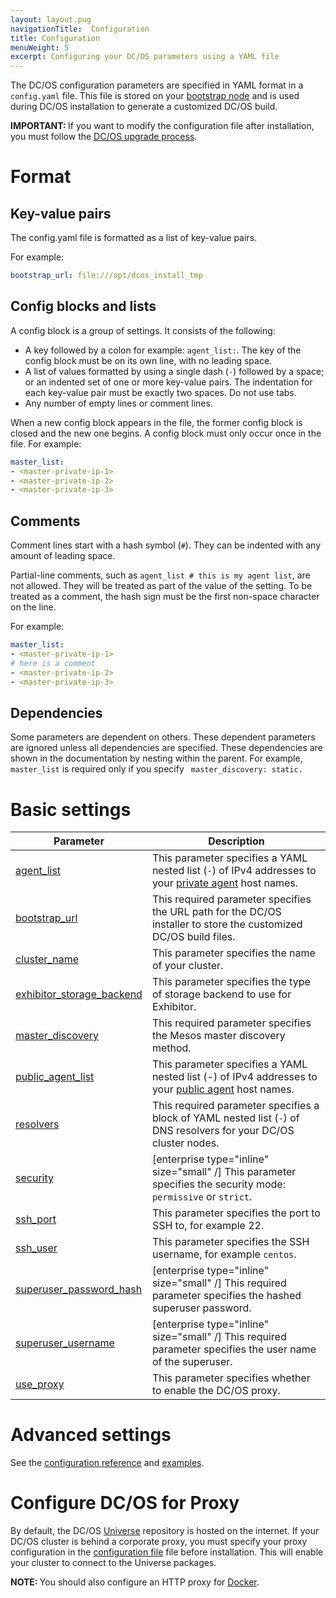 ```yaml
---
layout: layout.pug
navigationTitle:  Configuration
title: Configuration
menuWeight: 5
excerpt: Configuring your DC/OS parameters using a YAML file
---
```



The DC/OS configuration parameters are specified in YAML format in a `config.yaml` file. This file is stored on your [bootstrap node](/1.13/installing/production/system-requirements/#bootstrap-node) and is used during DC/OS installation to generate a customized DC/OS build.

<p class="message--important"><strong>IMPORTANT: </strong>If you want to modify the configuration file after installation, you must follow the <a href="/1.13/installing/production/upgrading/">DC/OS upgrade process</a>.</p>

# Format

## Key-value pairs
The config.yaml file is formatted as a list of key-value pairs.

For example:

```yaml
bootstrap_url: file:///opt/dcos_install_tmp
```

## Config blocks and lists
A config block is a group of settings. It consists of the following:

- A key followed by a colon for example: `agent_list:`. The key of the config block must be on its own line, with no leading space.
- A list of values formatted by using a single dash (`-`) followed by a space; or an indented set of one or more key-value pairs. The indentation for each key-value pair must be exactly two spaces. Do not use tabs.
- Any number of empty lines or comment lines.

When a new config block appears in the file, the former config block is closed and the new one begins. A config block must only occur once in the file. For example:

```yaml
master_list:
- <master-private-ip-1>
- <master-private-ip-2>
- <master-private-ip-3>
```

## Comments
Comment lines start with a hash symbol (`#`). They can be indented with any amount of leading space.

Partial-line comments, such as `agent_list # this is my agent list`,  are not allowed. They will be treated as part of the value of the setting. To be treated as a comment, the hash sign must be the first non-space character on the line.

For example:

```yaml
master_list:
- <master-private-ip-1>
# here is a comment
- <master-private-ip-2>
- <master-private-ip-3>
```

## Dependencies
Some parameters are dependent on others. These dependent parameters are ignored unless all dependencies are specified. These dependencies are shown in the documentation by nesting within the parent. For example, `master_list` is required only if you specify ` master_discovery: static.`

# Basic settings

| Parameter                              | Description                                                                                                                                               |
|----------------------------------------|-----------------------------------------------------------------------------------------------------------------------------------------------------------|
| [agent_list](/1.13/installing/production/advanced-configuration/configuration-reference/#agent-list)      | This parameter specifies a YAML nested list (`-`) of IPv4 addresses to your [private agent](/1.13/overview/concepts/#private-agent-node) host names.                  |
| [bootstrap_url](/1.13/installing/production/advanced-configuration/configuration-reference/#bootstrap-url)                          | This required parameter specifies the URL path for the DC/OS installer to store the customized DC/OS build files.                                         |
| [cluster_name](/1.13/installing/production/advanced-configuration/configuration-reference/#cluster-name)                           | This parameter specifies the name of your cluster.    |
| [exhibitor_storage_backend](/1.13/installing/production/advanced-configuration/configuration-reference/#exhibitor-storage-backend)         | This parameter specifies the type of storage backend to use for Exhibitor.          |
| [master_discovery](/1.13/installing/production/advanced-configuration/configuration-reference/#master-discovery-required)                          | This required parameter specifies the Mesos master discovery method.         |
| [public_agent_list](/1.13/installing/production/advanced-configuration/configuration-reference/#public-agent-list)       | This parameter specifies a YAML nested list (-) of IPv4 addresses to your [public agent](/1.13/overview/concepts/#public-agent-node) host names.    |
| [resolvers](/1.13/installing/production/advanced-configuration/configuration-reference/#resolvers)       | This required parameter specifies a block of YAML nested list (`-`) of DNS resolvers for your DC/OS cluster nodes.   |
| [security](/1.13/installing/production/advanced-configuration/configuration-reference/#security-enterprise)                           | [enterprise type="inline" size="small" /] This parameter specifies the security mode: `permissive` or `strict`.  |
| [ssh_port](/1.13/installing/production/advanced-configuration/configuration-reference/#ssh-port)                           | This parameter specifies the port to SSH to, for example 22.          |
| [ssh_user](/1.13/installing/production/advanced-configuration/configuration-reference/#ssh-user)                           | This parameter specifies the SSH username, for example `centos`.     |
| [superuser_password_hash](/1.13/installing/production/advanced-configuration/configuration-reference/#superuser-password-hash-required-enterprise)            | [enterprise type="inline" size="small" /] This required parameter specifies the hashed superuser password.      |
| [superuser_username](/1.13/installing/production/advanced-configuration/configuration-reference/#superuser-username-required-enterprise)               | [enterprise type="inline" size="small" /] This required parameter specifies the user name of the superuser.    |
| [use_proxy](/1.13/installing/production/advanced-configuration/configuration-reference/#use-proxy)        | This parameter specifies whether to enable the DC/OS proxy.     |


# Advanced settings

See the [configuration reference](/1.13/installing/production/advanced-configuration/configuration-reference/#configuration-parameters) and [examples](/1.13/installing/production/deploying-dcos/configuration/examples/).

# Configure DC/OS for Proxy

By default, the DC/OS [Universe](https://github.com/mesosphere/universe) repository is hosted on the internet. If your DC/OS cluster is behind a corporate proxy, you must specify your proxy configuration in the [configuration file](/1.13/installing/production/advanced-configuration/configuration-reference/#use-proxy) file before installation. This will enable your cluster to connect to the Universe packages.

<p class="message--note"><strong>NOTE: </strong>You should also configure an HTTP proxy for <a href="https://docs.docker.com/engine/admin/systemd/#/http-proxy">Docker</a>.</p>
